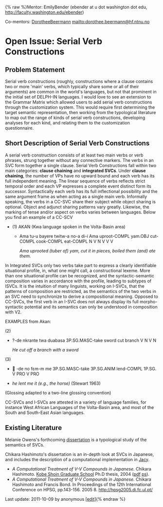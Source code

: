 {% raw %}Mentor: EmilyBender (ebender at u dot washington dot edu,
<http://faculty.washington.edu/ebender>)

Co-mentors: [DorotheeBeermann](/DorotheeBeermann)
<mailto:dorothee.beermann@hf.ntnu.no>

# Open Issue: Serial Verb Constructions

## Problem Statement

Serial verb constructions (roughly, constructions where a clause
contains two or more 'main' verbs, which typically share some or all of
their arguments) are common in the world's languages, but not that
prominent in the initial set of DELPH-IN languages. I would love to see
an extension to the Grammar Matrix which allowed users to add serial
verb constructions through the customization system. This would require
first determining the target semantic representation, then working from
the typological literature to map out the range of kinds of serial verb
constructions, developing analyses for each kind, and relating them to
the customization questionnaire.

## Short Description of Serial Verb Constructions

A serial verb construction consists of at least two main verbs or verb
phrases, strung together without any connective markers. The verbs in an
SVC form together a single clause. Serial Verb Constructions fall within
two main categories: **clause chaining** and **integrated SVCs**. Under
**clause chaining**, the number of VPs have no upward bound and each
verb has its full independent meaning. The linear sequence of verbs
reflects strict temporal order and each VP expresses a complete event
distinct form its successor. Syntactically each verb has its full
inflectional possibility and the same argument frame as when acting as a
single main verb. Informally speaking, the verbs in a CC-SVC share their
subject while object sharing is optional. Object and adjunct sharing
patterns vary greatly. Likewise, the marking of tense and/or aspect on
verbs varies between languages. Below you find an example of a CC-SCV

- \(1\) AKAN (Kwa language spoken in the Volta-Basin area)
  - Ama tu-u bayere twitw-a no-a di-i Ama uproot-COMPL yam.OBJ
cut-COMPL cook-COMPL eat-COMPL N V N V V V
    
    *Ama uprooted (tuber of) yam, cut it in pieces, boiled them
(and) ate them.*

In Integrated SVCs only two verbs take part to express a clearly
identifiable situational profile, in, what one might call, a
constructional lexeme. More than one situational profile can be
recognized, and the syntactic-semantic composition varies in accordance
with the profile, leading to subtypes of ISVCs. It is the intuition of
many linguists, working on I-SVCs, that the patterns of composition are
restricted, as the semantics of the two verbs in an SVC need to
synchronize to derive a compositional meaning. Opposed to CC-SVCs, the
first verb in an I-SVC does not always display its full morpho-syntactic
potential and its semantics can only be understood in composition with
V2.

EXAMPLES from Akan:

\(2\)

- ?-de nkrante twa duabasa 3P.SG.MASC-take sword cut branch V N V N
  
  *He cut off a branch with a sword*

\(3\)

-  -de no fεm-m me 3P.SG.MASC-take 3P.SG.ANIM lend-COMPL 1P.SG. V PRO
V PRO

<!-- -->


- *he lent me it (e.g., the horse)* (Stewart 1963)

(Glossing adapted to a two-line glossing convention)

CC-SVCs and I-SVCs are attested in a variety of language families, for
instance West African Languages of the Volta-Basin area, and most of the
South and South-East Asian languages.

## Existing Literature

Melanie Owens's forthcoming
[dissertation](http://www-linguistics.stanford.edu/semgroup/mowens.html)
is a typological study of the semantics of SVCs.

Chikara Hashimoto's dissertation is an in-depth look at SVCs in
Japanese, and includes the description of a computational implementation
in [Jacy](https://delph-in.github.io/docs/grammars/JacyTop).

- *A Computational Treatment of V-V Compounds in Japanese.* Chikara
Hashimoto. [Kobe Shoin Graduate
School](http://sils.shoin.ac.jp/grad) Ph.D thesis, 2004
([pdf](http://www-lab25.kuee.kyoto-u.ac.jp/member/hasimoto/mypapers/thesis.pdf)
[ps](http://www-lab25.kuee.kyoto-u.ac.jp/member/hasimoto/mypapers/thesis.ps)).
- *A Computational Treatment of V-V Compounds in Japanese.* Chikara
Hashimoto and Francis Bond. In Proceedings of the 12th International
Conference on HPSG, pp.143-156. 2005 8.
<http://hpsg2005.di.fc.ul.pt/>

Last update: 2011-10-09 by anonymous [[edit](https://github.com/delph-in/docs/wiki/OpenissuesTop_GrammarMatrixSerialVerbConstructions/_edit)]{% endraw %}
